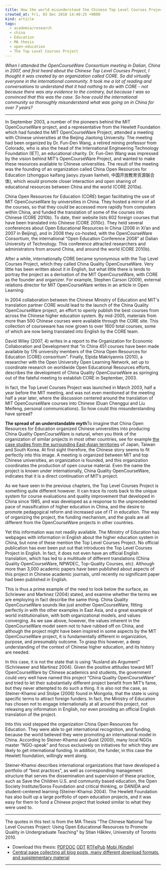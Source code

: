 ```yaml
---
title: How the world misunderstood the Chinese Top Level Courses Project
created_at: Fri, 03 Dec 2010 14:40:25 +0000
kind: article
tags:
  - academia/research
  - china
  - Education
  - MA thesis
  - open-education
  - The Top Level Courses Project
---
```


*When I attended the OpenCourseWare Consortium meeting in Dalian, China
in 2007, and first heard about the Chinese Top Level Courses Project, I
thought it was created by an organization called CORE. So did virtually
everyone in the international community. It took me a lot of reading and
conversations to understand that it had nothing to do with CORE - not
because there was any evidence to the contrary, but because I was so
convinced that this was the case. So how could the international
community so thoroughly misunderstand what was going on in China for
over 7 years?*

* * * * *

In September 2003, a number of the pioneers behind the MIT
OpenCourseWare project, and a representative from the Hewlett Foundation
which had funded the MIT OpenCourseWare Project, attended a meeting with
Chinese universities at the Beijing Jiaotong University. The meeting had
been organized by Dr. Fun-Den Wang, a retired mining professor from
Colorado, who is also the head of the International Engineering
Technology Foundation (IET), an educational charity. Dr. Fun-Den Wang
was impressed by the vision behind MIT’s OpenCourseWare Project, and
wanted to make these resources available to Chinese universities. The
result of the meeting was the founding of an organization called China
Open Resources for Education (zhongguo kaifang jiaoyu ziyuan lianheti,
中国开放教育资源联合体), which would promote closer interaction and open
sharing of educational resources between China and the world (CORE
2010a).

China Open Resources for Education (CORE) began facilitating the use of
MIT OpenCourseWare by universities in China. They hosted a mirror of all
the courses, so that they could be accessed more rapidly from computers
within China, and funded the translation of some of the courses into
Chinese (CORE 2010b). To date, their website lists 602 foreign courses
that have been translated into Chinese (CORE 2010c). They held several
conferences about Open Educational Resources in China (2006 in Xi’an and
2007 in Beijing), and in 2008 they co-hosted, with the OpenCourseWare
Consortium, the international “Open Education Conference 2008” at Dalian
University of Technology. This conference attracted researchers and
administrators from around China, and around the world (CORE 2010b).

After a while, internationally CORE became synonymous with the Top Level
Courses Project, which they called China Quality OpenCourseWare. Very
little has been written about it in English, but what little there is
tends to portray the project as a derivation of the MIT OpenCourseWare,
with CORE as the founder and organizer. For example, Stephen Carson
(2009), external relations director for MIT OpenCourseWare writes in an
article in Open Learning:

In 2004 collaboration between the Chinese Ministry of Education and
MIT's translation partner CORE would lead to the launch of the China
Quality OpenCourseWare project, an effort to openly publish the best
courses from across the Chinese higher education system. By mid-2005,
materials from more than 500 Chinese courses were available through the
CORE site. This collection of courseware has now grown to over 1600
total courses, some of which are now being translated into English by
the CORE team.

David Wiley (2007, 4) writes in a report to the Organization for
Economic Collaboration and Development that “in China 451 courses have
been made available by 176 university members of the China Open
Resources for Education (CORE) consortium”. Finally, Elpida Makriyannis
(2010), a researcher with the Open University Open Learning Network, set
up to coordinate research on worldwide Open Educational Resources
efforts, describes the development of China Quality OpenCourseWare as
springing out of the fateful meeting to establish CORE in September,
2003.

In fact, the Top Level Courses Project was launched in March 2003, half
a year before the MIT meeting, and was not even mentioned at the meeting
half a year later, where the discussion centered around the translation
of MIT OpenCourseWare courses into Chinese (Duan Chenggui and Liu
Meifeng, personal communications). So how could this misunderstanding
have spread?

**The spread of an understandable myth**To imagine that China Open
Resources for Education organized Chinese universities into producing
China Quality OpenCourseWare is natural, when you think of the
organization of similar projects in most other countries, see for
example [the case studies from the surrounding East-Asian
territories](http://reganmian.net/blog/2010/12/02/case-studies-of-opencourseware-in-japan-taiwan-and-south-korea/)
of Japan, Taiwan and South Korea. At first sight therefore, the Chinese
story seems to fit perfectly into this image. A meeting is organized
between MIT and top Chinese universities, an organization is founded,
and this organization coordinates the production of open course
material. Even the name the project is known under internationally,
China Quality OpenCourseWare, indicates that it is a direct continuation
of MIT’s project.

As we have seen in the previous chapters, the Top Level Courses Project
is something quite different however. It can trace its roots back to the
unique system for course evaluations and quality improvement that
developed in China since 1985, and was developed as a response to the
unprecedented pace of massification of higher education in China, and
the desire to promote pedagogical reform and increased use of IT in
education. The way of organizing the project, the funding mechanism, and
the goals are all different from the OpenCourseWare projects in other
countries.

Yet this information was not readily available. The Ministry of
Education has webpages with information in English about the higher
education system in China, but none of these mention the Top Level
Courses Project. No official publication has ever been put out that
introduces the Top Level Courses Project in English. In fact, it does
not even have an official English translation, which has led to a
multitude of different translations (China Quality OpenCourseWare,
NPWDEC, Top-Quality Courses, etc). Although more than 3,000 academic
papers have been published about aspects of this project in Chinese
academic journals, until recently no significant paper had been
published in English.

This is thus a prime example of the need to look below the surface, as
Schriewer and Martinez (2004) stated, and examine whether the terms we
are employing in fact describe the same thing. China Quality
OpenCourseWare sounds like just another OpenCourseWare, fitting
perfectly in with the other examples in East Asia, and a great example
of world institutionalism, with both organizational models, and values
converging. As we saw above, however, the values inherent in the
OpenCourseWare model seem not to have rubbed off on China, and although
the project might have been inspired in some aspects by the MIT
OpenCourseWare project, it is fundamentally different in organization,
purpose, and presumably outcome. To grasp this however, a deep
understanding of the context of Chinese higher education, and its
history are needed.

In this case, it is not the state that is using “Ausland als Argument”
(Schrieweer and Martinez 2004). Given the positive attitudes toward MIT
OpenCourseWare by Chinese academics and students, the government could
very well have named this project “China Quality OpenCourseWare” and
tried to let their substantially different project benefit from MIT’s
fame, but they never attempted to do such a thing. It is also not the
case, as Steiner-Khamsi and Stolpe (2006) found in Mongolia, that the
state is using specific terms to attract foreign funders. In fact, the
Ministry of Education has chosen not to engage internationally at all
around this project, not releasing any information in English, nor even
providing an official English translation of the project.

Into this void stepped the organization China Open Resources for
Education. They were able to get international recognition, and funding,
because the world believed they were promoting an international model in
China. According to Steiner-Khamsi and Quist (2000), many local NGOs
master “NGO-speak” and focus exclusively on initiatives for which they
are likely to get international funding. In addition, the funder, in
this case the Hewlett foundation, willingly went along.

Steiner-Khamsi describes international organizations that have developed
a portfolio of “best practices”, as well as corresponding management
structure that serves the dissemination and supervision of these
practice, such as Save the Children U.S. and community based education,
the Open Society Institute/Soros Foundation and critical thinking, or
DANIDA and student-centered learning (Steiner-Khamsi 2004). The Hewlett
Foundation has also built up a large portfolio of open education
projects, and it was easy for them to fund a Chinese project that looked
similar to what they were used to.

* * * * *

The quotes in this text is from the MA Thesis "The Chinese National Top
Level Courses Project: Using Open Educational Resources to Promote
Quality in Undergraduate Teaching" by Stian Håklev, University of
Toronto 2010.

-   Download this thesis:
  [PDF](http://reganmian.net/top-level-courses/Haklev_Stian_201009_MA_thesis.pdf)[DOC](http://reganmian.net/top-level-courses/Haklev_Stian_201009_MA_thesis.doc)
  [ODT](http://reganmian.net/top-level-courses/Haklev_Stian_201009_MA_thesis.odt)
  [RTF](http://reganmian.net/top-level-courses/Haklev_Stian_201009_MA_thesis.rtf)[ePub](http://reganmian.net/top-level-courses/top-level-courses.epub)
  [Mobi
  (Kindle)](http://reganmian.net/top-level-courses/top-level-courses.mobi)
-   [Central page collecting all blog posts, many different download
  formats, and supplementary
  material](http://http://reganmian.net/top-level-courses)

* * * * *
